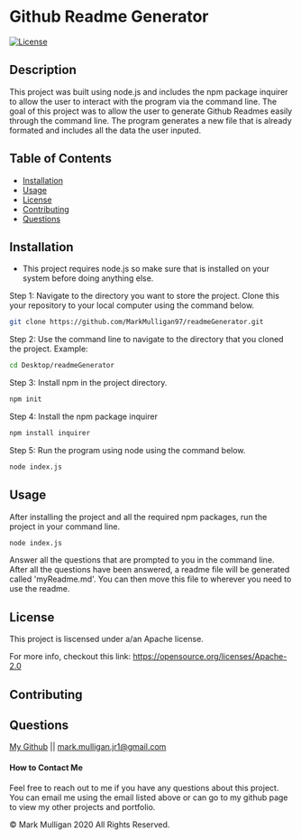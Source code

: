 # Github Readme Generator

  [![License](https://img.shields.io/badge/License-Apache%202.0-blue.svg)](https://opensource.org/licenses/Apache-2.0)

  ## Description 
  This project was built using node.js and includes the npm package inquirer to allow the user to interact with the program via the command line.  The goal of this project was to allow the user to generate Github Readmes easily through the command line.  The program generates a new file that is already formated and includes all the data the user inputed.

  
  ## Table of Contents
  
  * [Installation](#installation)
  * [Usage](#usage)
  * [License](#license)
  * [Contributing](#contributing)
  * [Questions](#questions)
  
  
  ## Installation
  * This project requires node.js so make sure that is installed on your system before doing anything else.  

  Step 1: Navigate to the directory you want to store the project. Clone this your repository to your local computer using the command below. 
  ```bash
  git clone https://github.com/MarkMulligan97/readmeGenerator.git
  ```

  Step 2: Use the command line to navigate to the directory that you cloned the project.
  Example:
  ```bash
  cd Desktop/readmeGenerator
  ```

  Step 3: Install npm in the project directory.
  ```bash
  npm init
  ```

  Step 4: Install the npm package inquirer
  ```bash
  npm install inquirer
  ```

  Step 5: Run the program using node using the command below.
  ```bash
  node index.js
  ```
  ## Usage 
  After installing the project and all the required npm packages, run the project in your command line.
  ```bash
  node index.js
  ```

  Answer all the questions that are prompted to you in the command line.  
  After all the questions have been answered, a readme file will be generated called 'myReadme.md'.
  You can then move this file to wherever you need to use the readme.  
  
  ## License
  This project is liscensed under a/an Apache license.

  For more info, checkout this link:
  https://opensource.org/licenses/Apache-2.0
  
  ## Contributing
  

  ## Questions
  [My Github](https://github.com/MarkMulligan97) || mark.mulligan.jr1@gmail.com

  #### How to Contact Me
  Feel free to reach out to me if you have any questions about this project.  You can email me using the email listed above or can go to my github page to view my other projects and portfolio.

  © Mark Mulligan 2020 All Rights Reserved.

